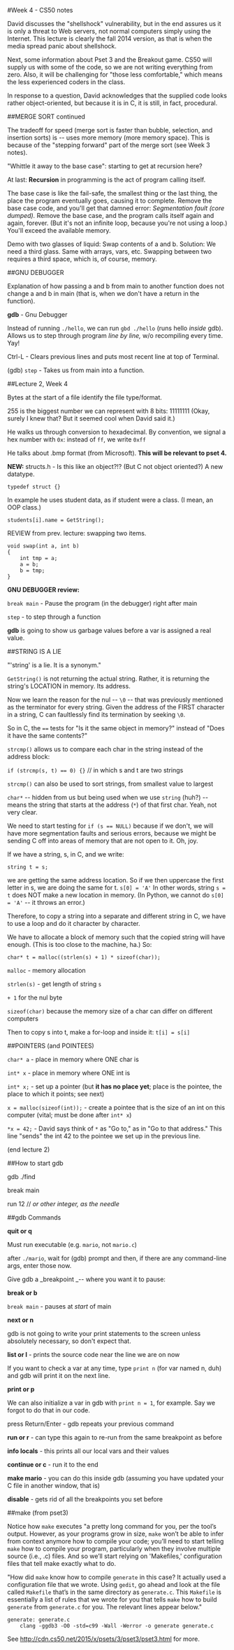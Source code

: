#Week 4 - CS50 notes

David discusses the "shellshock" vulnerability, but in the end assures us it is only a threat to Web servers, not normal computers simply using the Internet. This lecture is clearly the fall 2014 version, as that is when the media spread panic about shellshock.

Next, some information about Pset 3 and the Breakout game. CS50 will supply us with some of the code, so we are not writing everything from zero. Also, it will be challenging for "those less comfortable," which means the less experienced coders in the class.

In response to a question, David acknowledges that the supplied code looks rather object-oriented, but because it is in C, it is still, in fact, procedural.

##MERGE SORT continued

The tradeoff for speed (merge sort is faster than bubble, selection, and insertion sorts) is -- uses more memory (more memory space). This is because of the "stepping forward" part of the merge sort (see Week 3 notes).

"Whittle it away to the base case": starting to get at recursion here?

At last: **Recursion** in programming is the act of program calling itself.

The base case is like the fail-safe, the smallest thing or the last thing, the place the program eventually goes, causing it to complete. Remove the base case code, and you'll get that damned error: _Segmentation fault (core dumped)._ Remove the base case, and the program calls itself again and again, forever. (But it's not an infinite loop, because you're not using a loop.) You'll exceed the available memory. 

Demo with two glasses of liquid: Swap contents of a and b. Solution: We need a third glass. Same with arrays, vars, etc. Swapping between two requires a third space, which is, of course, memory.

##GNU DEBUGGER

Explanation of how passing a and b from main to another function does not change a and b in main (that is, when we don't have a return in the function).

**gdb** - Gnu Debugger

Instead of running `./hello`, we can run `gbd ./hello` (runs hello _inside_ gdb). Allows us to step through program *line by line,* w/o recompiling every time. Yay! 

Ctrl-L - Clears previous lines and puts most recent line at top of Terminal.

(gdb) `step` - Takes us from main into a function.

##Lecture 2, Week 4

Bytes at the start of a file identify the file type/format.

255 is the biggest number we can represent with 8 bits: 11111111
(Okay, surely I knew that? But it seemed cool when David said it.)

He walks us through conversion to hexadecimal. By convention, we signal a hex number with `0x`: instead of `ff`, we write `0xff` 

He talks about .bmp format (from Microsoft). **This will be relevant to pset 4.**

**NEW:** structs.h - Is this like an object?!? (But C not object oriented?) A new datatype.

`typedef struct {}`

In example he uses student data, as if student were a class. (I mean, an OOP class.)

`students[i].name = GetString();`

REVIEW from prev. lecture: swapping two items.

```
void swap(int a, int b)
{
    int tmp = a;
    a = b;
    b = tmp;
}
```

**GNU DEBUGGER review:**

`break main` - Pause the program (in the debugger) right after main

`step` - to step through a function

**gdb** is going to show us garbage values before a var is assigned a real value.

##STRING IS A LIE

"'string' is a lie. It is a synonym."

`GetString()` is not returning the actual string. Rather, it is returning the string's LOCATION in memory. Its address.

Now we learn the reason for the nul -- `\0` -- that was previously mentioned as the terminator for every string. Given the address of the FIRST character in a string, C can faultlessly find its termination by seeking `\0`.

So in C, the `==` tests for "Is it the same object in memory?" instead of "Does it have the same contents?"

`strcmp()` allows us to compare each char in the string instead of the address block:

`if (strcmp(s, t) == 0) {}`   // in which s and t are two strings

`strcmp()` can also be used to sort strings, from smallest value to largest

`char*` -- hidden from us but being used when we use `string` (huh?) -- means the string that starts at the address (`*`) of that first char. Yeah, not very clear.

We need to start testing for `if (s == NULL)` because if we don't, we will have more segmentation faults and serious errors, because we might be sending C off into areas of memory that are not open to it. Oh, joy.

If we have a string, s, in C, and we write:

`string t = s;`

we are getting the same address location. So if we then uppercase the first letter in s, we are doing the same for t. `s[0] = 'A'` In other words, string `s = t` does NOT make a new location in memory. (In Python, we cannot do `s[0] = 'A'` -- it throws an error.)

Therefore, to copy a string into a separate and different string in C, we have to use a loop and do it character by character.

We have to allocate a block of memory such that the copied string will have enough. (This is too close to the machine, ha.) So:

`char* t = malloc((strlen(s) + 1) * sizeof(char));`

`malloc` - memory allocation

`strlen(s)` - get length of string `s`

`+ 1` for the nul byte

`sizeof(char)` because the memory size of a char can differ on different computers

Then to copy s into t, make a for-loop and inside it: `t[i] = s[i]`

##POINTERS (and POINTEES)

`char* a` - place in memory where ONE char is

`int* x` - place in memory where ONE int is

`int* x;` - set up a pointer (but **it has no place yet**; place is the pointee, the place to which it points; see next)

`x = malloc(sizeof(int));` - create a pointee that is the size of an int on this computer (vital; must be done after `int* x`)

`*x = 42;` - David says think of `*` as "Go to," as in "Go to that address." This line "sends" the int 42 to the pointee we set up in the previous line. 

(end lecture 2)

##How to start gdb

gdb ./find

break main

run 12 // *or other integer, as the needle*

##gdb Commands

**quit or q**

Must run executable (e.g. `mario`, not `mario.c`)

after `./mario`, wait for (gdb) prompt and then, if there are any command-line args, enter those now.

Give gdb a _breakpoint _-- where you want it to pause: 

**break or b**

`break main` - pauses at _start_ of main

**next or n**

gdb is not going to write your print statements to the screen unless absolutely necessary, so don't expect that.

**list or l** - prints the source code near the line we are on now

If you want to check a var at any time, type `print n` (for var named n, duh) and gdb will print it on the next line.

**print or p**

We can also initialize a var in gdb with `print n = 1`, for example. Say we forgot to do that in our code.

press Return/Enter - gdb repeats your previous command

**run or r** - can type this again to re-run from the same breakpoint as before

**info locals** - this prints all our local vars and their values

**continue or c** - run it to the end

**make mario** - you can do this inside gdb (assuming you have updated your C file in another window, that is)

**disable** - gets rid of all the breakpoints you set before


##make (from pset3)

Notice how `make` executes "a pretty long command for you, per the tool’s output. However, as your programs grow in size, `make` won’t be able to infer from context anymore how to compile your code; you’ll need to start telling `make` how to compile your program, particularly when they involve multiple source (i.e., .c) files. And so we’ll start relying on 'Makefiles,' configuration files that tell make exactly what to do.

"How did `make` know how to compile `generate` in this case? It actually used a configuration file that we wrote. Using `gedit`, go ahead and look at the file called `Makefile` that’s in the same directory as `generate.c`. This `Makefile` is essentially a list of rules that we wrote for you that tells `make` how to build `generate` from `generate.c` for you. The relevant lines appear below."

```
generate: generate.c
    clang -ggdb3 -O0 -std=c99 -Wall -Werror -o generate generate.c
```


See <http://cdn.cs50.net/2015/x/psets/3/pset3/pset3.html> for more. 
